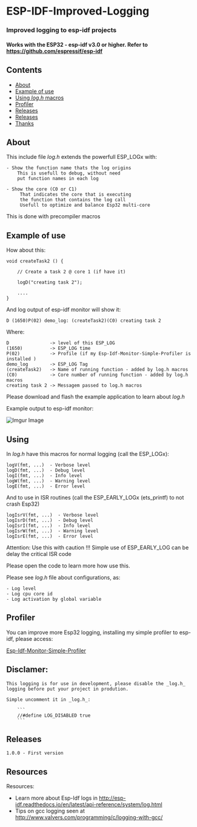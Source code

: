 # ESP-IDF-Improved-Logging

### Improved logging to esp-idf projects

#### Works with the ESP32 - esp-idf v3.0 or higher. Refer to https://github.com/espressif/esp-idf

## Contents
 - [About](#about)
 - [Example of use](#example)
 - [Using _log.h_ macros](#macros)
 - [Profiler](#profiler)
 - [Releases](#releases)
 - [Releases](#releases)
 - [Thanks](#thanks)

## About

This include file _log.h_ extends the powerfull ESP_LOGx with:

    - Show the function name thats the log origins
        This is usefull to debug, without need 
        put function names in each log

    - Show the core (C0 or C1)
         That indicates the core that is executing 
         the function that contains the log call
         Usefull to optimize and balance Esp32 multi-core 

This is done with precompiler macros

## Example of use

How about this:

```
void createTask2 () {

    // Create a task 2 @ core 1 (if have it)

    logD("creating task 2");

    ....
}
```

And log output of esp-idf monitor will show it:

```
D (1650)P(02) demo_log: (createTask2)(C0) creating task 2
```

Where:

    D               -> level of this ESP_LOG
    (1650)          -> ESP_LOG time
    P(02)           -> Profile (if my Esp-Idf-Monitor-Simple-Profiler is installed )
    demo_log        -> ESP_LOG Tag
    (createTask2)   -> Name of running function - added by log.h macros
    (C0)            -> Core number of running function - added by log.h macros
    creating task 2 -> Messagem passed to log.h macros

Please download and flash the example application to learn about _log.h_

Example output to esp-idf monitor:
    
![Imgur Image](https://i.imgur.com/ZVCQENq.png)

## Using

In _log.h_ have this macros for normal logging (call the ESP_LOGx):

    logV(fmt, ...)  - Verbose level
    logD(fmt, ...)  - Debug level
    logI(fmt, ...)  - Info level
    logW(fmt, ...)  - Warning level
    logE(fmt, ...)  - Error level

And to use in ISR routines (call the ESP_EARLY_LOGx (ets_printf) to not crash Esp32)

    logIsrV(fmt, ...)  - Verbose level
    logIsrD(fmt, ...)  - Debug level
    logIsrI(fmt, ...)  - Info level
    logIsrW(fmt, ...)  - Warning level
    logIsrE(fmt, ...)  - Error level

Attention: Use this with caution !!! Simple use of ESP_EARLY_LOG can be delay the critical ISR code

Please open the code to learn more how use this.  

Please see _log.h_ file about configurations, as:

    - Log level
    - Log cpu core id
    - Log activation by global variable 

## Profiler

You can improve more Esp32 logging, installing my simple profiler to esp-idf, please access:

[Esp-Idf-Monitor-Simple-Profiler](https://github.com/JoaoLopesF/Esp-Idf-Monitor-Simple-Profiler)

## Disclamer:

    This logging is for use in development, please disable the _log.h_ logging before put your project in prodution.

    Simple uncomment it in _log.h_:

        ``` 
        //#define LOG_DISABLED true
        ```

## Releases

    1.0.0 - First version

## Resources

Resources:

- Learn more about Esp-Idf logs in http://esp-idf.readthedocs.io/en/latest/api-reference/system/log.html
- Tips on gcc logging seen at http://www.valvers.com/programming/c/logging-with-gcc/

